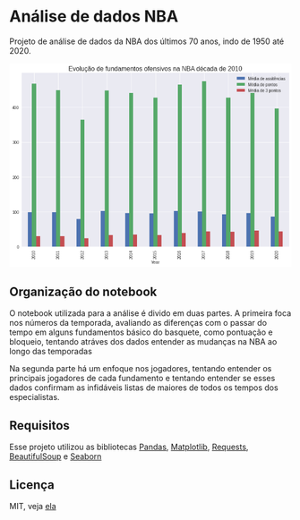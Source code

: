 # Análise de dados NBA

Projeto de análise de dados da NBA dos últimos 70 anos, indo de 1950 até 2020.

![Estatísticas ataque](Imagens/nba_2010.png)

## Organização do notebook

O notebook utilizada para a análise é divido em duas partes. A primeira foca nos números da temporada, avaliando as diferenças com o passar do tempo em alguns fundamentos básico do basquete, como pontuação e bloqueio, tentando atráves dos dados entender as mudanças na NBA ao longo das temporadas

Na segunda parte há um enfoque nos jogadores, tentando entender os principais jogadores de cada fundamento e tentando entender se esses dados confirmam as infidáveis listas de maiores de todos os tempos dos especialistas.

## Requisitos

Esse projeto utilizou as bibliotecas [Pandas](https://pandas.pydata.org/), [Matplotlib](https://matplotlib.org/), [Requests](https://docs.python-requests.org/en/master/), [BeautifulSoup](https://www.crummy.com/software/BeautifulSoup/bs4/doc/) e [Seaborn](https://seaborn.pydata.org/)

## Licença

MIT, veja [ela](https://github.com/fhfraga/Analise_NBA/blob/master/LICENSE)
